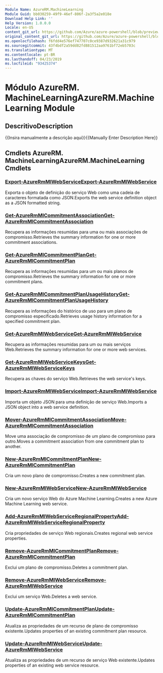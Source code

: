 ```yaml
---
Module Name: AzureRM.MachineLearning
Module Guid: bb030259-49f9-46ef-806f-2a3f5a2e018e
Download Help Link: ''
Help Version: 1.0.0.0
Locale: en-US
content_git_url: https://github.com/Azure/azure-powershell/blob/preview/src/ResourceManager/MachineLearning/Commands.MachineLearning/help/AzureRM.MachineLearning.md
original_content_git_url: https://github.com/Azure/azure-powershell/blob/preview/src/ResourceManager/MachineLearning/Commands.MachineLearning/help/AzureRM.MachineLearning.md
ms.openlocfilehash: f6fdd4e576ef747707c0ce9387d932621a31c979
ms.sourcegitcommit: 43f4bdf2a59dd82fd881512aa9761bf72eb5703c
ms.translationtype: MT
ms.contentlocale: pt-BR
ms.lasthandoff: 04/23/2019
ms.locfileid: "93425374"
---
```

# <span data-ttu-id="dc902-101">Módulo AzureRM. MachineLearning</span><span class="sxs-lookup"><span data-stu-id="dc902-101">AzureRM.MachineLearning Module</span></span>
## <span data-ttu-id="dc902-102">Descritivo</span><span class="sxs-lookup"><span data-stu-id="dc902-102">Description</span></span>
<span data-ttu-id="dc902-103">{{Insira manualmente a descrição aqui}}</span><span class="sxs-lookup"><span data-stu-id="dc902-103">{{Manually Enter Description Here}}</span></span>

## <span data-ttu-id="dc902-104">Cmdlets AzureRM. MachineLearning</span><span class="sxs-lookup"><span data-stu-id="dc902-104">AzureRM.MachineLearning Cmdlets</span></span>
### [<span data-ttu-id="dc902-105">Export-AzureRmMlWebService</span><span class="sxs-lookup"><span data-stu-id="dc902-105">Export-AzureRmMlWebService</span></span>](Export-AzureRmMlWebService.md)
<span data-ttu-id="dc902-106">Exporta o objeto de definição do serviço Web como uma cadeia de caracteres formatada como JSON.</span><span class="sxs-lookup"><span data-stu-id="dc902-106">Exports the web service definition object as a JSON formatted string.</span></span>

### [<span data-ttu-id="dc902-107">Get-AzureRmMlCommitmentAssociation</span><span class="sxs-lookup"><span data-stu-id="dc902-107">Get-AzureRmMlCommitmentAssociation</span></span>](Get-AzureRmMlCommitmentAssociation.md)
<span data-ttu-id="dc902-108">Recupera as informações resumidas para uma ou mais associações de compromisso.</span><span class="sxs-lookup"><span data-stu-id="dc902-108">Retrieves the summary information for one or more commitment associations.</span></span>

### [<span data-ttu-id="dc902-109">Get-AzureRmMlCommitmentPlan</span><span class="sxs-lookup"><span data-stu-id="dc902-109">Get-AzureRmMlCommitmentPlan</span></span>](Get-AzureRmMlCommitmentPlan.md)
<span data-ttu-id="dc902-110">Recupera as informações resumidas para um ou mais planos de compromisso.</span><span class="sxs-lookup"><span data-stu-id="dc902-110">Retrieves the summary information for one or more commitment plans.</span></span>

### [<span data-ttu-id="dc902-111">Get-AzureRmMlCommitmentPlanUsageHistory</span><span class="sxs-lookup"><span data-stu-id="dc902-111">Get-AzureRmMlCommitmentPlanUsageHistory</span></span>](Get-AzureRmMlCommitmentPlanUsageHistory.md)
<span data-ttu-id="dc902-112">Recupera as informações do histórico de uso para um plano de compromisso especificado.</span><span class="sxs-lookup"><span data-stu-id="dc902-112">Retrieves usage history information for a specified commitment plan.</span></span>

### [<span data-ttu-id="dc902-113">Get-AzureRmMlWebService</span><span class="sxs-lookup"><span data-stu-id="dc902-113">Get-AzureRmMlWebService</span></span>](Get-AzureRmMlWebService.md)
<span data-ttu-id="dc902-114">Recupera as informações resumidas para um ou mais serviços Web.</span><span class="sxs-lookup"><span data-stu-id="dc902-114">Retrieves the summary information for one or more web services.</span></span>

### [<span data-ttu-id="dc902-115">Get-AzureRmMlWebServiceKeys</span><span class="sxs-lookup"><span data-stu-id="dc902-115">Get-AzureRmMlWebServiceKeys</span></span>](Get-AzureRmMlWebServiceKeys.md)
<span data-ttu-id="dc902-116">Recupera as chaves do serviço Web.</span><span class="sxs-lookup"><span data-stu-id="dc902-116">Retrieves the web service's keys.</span></span>

### [<span data-ttu-id="dc902-117">Import-AzureRmMlWebService</span><span class="sxs-lookup"><span data-stu-id="dc902-117">Import-AzureRmMlWebService</span></span>](Import-AzureRmMlWebService.md)
<span data-ttu-id="dc902-118">Importa um objeto JSON para uma definição de serviço Web.</span><span class="sxs-lookup"><span data-stu-id="dc902-118">Imports a JSON object into a web service definition.</span></span>

### [<span data-ttu-id="dc902-119">Mover-AzureRmMlCommitmentAssociation</span><span class="sxs-lookup"><span data-stu-id="dc902-119">Move-AzureRmMlCommitmentAssociation</span></span>](Move-AzureRmMlCommitmentAssociation.md)
<span data-ttu-id="dc902-120">Move uma associação de compromisso de um plano de compromisso para outro.</span><span class="sxs-lookup"><span data-stu-id="dc902-120">Moves a commitment association from one commitment plan to another.</span></span>

### [<span data-ttu-id="dc902-121">New-AzureRmMlCommitmentPlan</span><span class="sxs-lookup"><span data-stu-id="dc902-121">New-AzureRmMlCommitmentPlan</span></span>](New-AzureRmMlCommitmentPlan.md)
<span data-ttu-id="dc902-122">Cria um novo plano de compromisso.</span><span class="sxs-lookup"><span data-stu-id="dc902-122">Creates a new commitment plan.</span></span>

### [<span data-ttu-id="dc902-123">New-AzureRmMlWebService</span><span class="sxs-lookup"><span data-stu-id="dc902-123">New-AzureRmMlWebService</span></span>](New-AzureRmMlWebService.md)

<span data-ttu-id="dc902-124">Cria um novo serviço Web do Azure Machine Learning.</span><span class="sxs-lookup"><span data-stu-id="dc902-124">Creates a new Azure Machine Learning web service.</span></span>

### [<span data-ttu-id="dc902-125">Add-AzureRmMlWebServiceRegionalProperty</span><span class="sxs-lookup"><span data-stu-id="dc902-125">Add-AzureRmMlWebServiceRegionalProperty</span></span>](Add-AzureRmMlWebServiceRegionalProperty.md)
<span data-ttu-id="dc902-126">Cria propriedades de serviço Web regionais.</span><span class="sxs-lookup"><span data-stu-id="dc902-126">Creates regional web service properties.</span></span>

### [<span data-ttu-id="dc902-127">Remove-AzureRmMlCommitmentPlan</span><span class="sxs-lookup"><span data-stu-id="dc902-127">Remove-AzureRmMlCommitmentPlan</span></span>](Remove-AzureRmMlCommitmentPlan.md)
<span data-ttu-id="dc902-128">Exclui um plano de compromisso.</span><span class="sxs-lookup"><span data-stu-id="dc902-128">Deletes a commitment plan.</span></span>

### [<span data-ttu-id="dc902-129">Remove-AzureRmMlWebService</span><span class="sxs-lookup"><span data-stu-id="dc902-129">Remove-AzureRmMlWebService</span></span>](Remove-AzureRmMlWebService.md)
<span data-ttu-id="dc902-130">Exclui um serviço Web.</span><span class="sxs-lookup"><span data-stu-id="dc902-130">Deletes a web service.</span></span>

### [<span data-ttu-id="dc902-131">Update-AzureRmMlCommitmentPlan</span><span class="sxs-lookup"><span data-stu-id="dc902-131">Update-AzureRmMlCommitmentPlan</span></span>](Update-AzureRmMlCommitmentPlan.md)
<span data-ttu-id="dc902-132">Atualiza as propriedades de um recurso de plano de compromisso existente.</span><span class="sxs-lookup"><span data-stu-id="dc902-132">Updates properties of an existing commitment plan resource.</span></span>

### [<span data-ttu-id="dc902-133">Update-AzureRmMlWebService</span><span class="sxs-lookup"><span data-stu-id="dc902-133">Update-AzureRmMlWebService</span></span>](Update-AzureRmMlWebService.md)
<span data-ttu-id="dc902-134">Atualiza as propriedades de um recurso de serviço Web existente.</span><span class="sxs-lookup"><span data-stu-id="dc902-134">Updates properties of an existing web service resource.</span></span>

